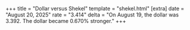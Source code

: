 +++
title = "Dollar versus Shekel"
template = "shekel.html"
[extra]
date = "August 20, 2025"
rate = "3.414"
delta = "On August 19, the dollar was 3.392. The dollar became 0.670% stronger."
+++
